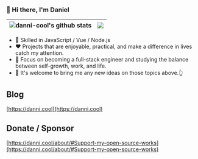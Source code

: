 ### 👋 Hi there, I'm Daniel

| <img align="center" src="https://github-readme-stats.vercel.app/api?username=danni-cool&show_icons=true&include_all_commits=true&hide_border=true" alt="danni-cool's github stats" /> | <img align="center" src="https://github-readme-stats.vercel.app/api/top-langs/?username=danni-cool&layout=compact&hide_border=true" /> |
| ------------- | ------------- |


- 🔨 Skilled in JavaScript / Vue / Node.js
- ❤  Projects that are enjoyable, practical, and make a difference in lives catch my attention.
- 📒 Focus on becoming a full-stack engineer and studying the balance between self-growth, work, and life.
- 👏 It's welcome to bring me any new ideas on those topics above.👆

## Blog
[https://danni.cool](https://danni.cool)

## Donate / Sponsor
[https://danni.cool/about/#Support-my-open-source-works](https://danni.cool/about/#Support-my-open-source-works)

